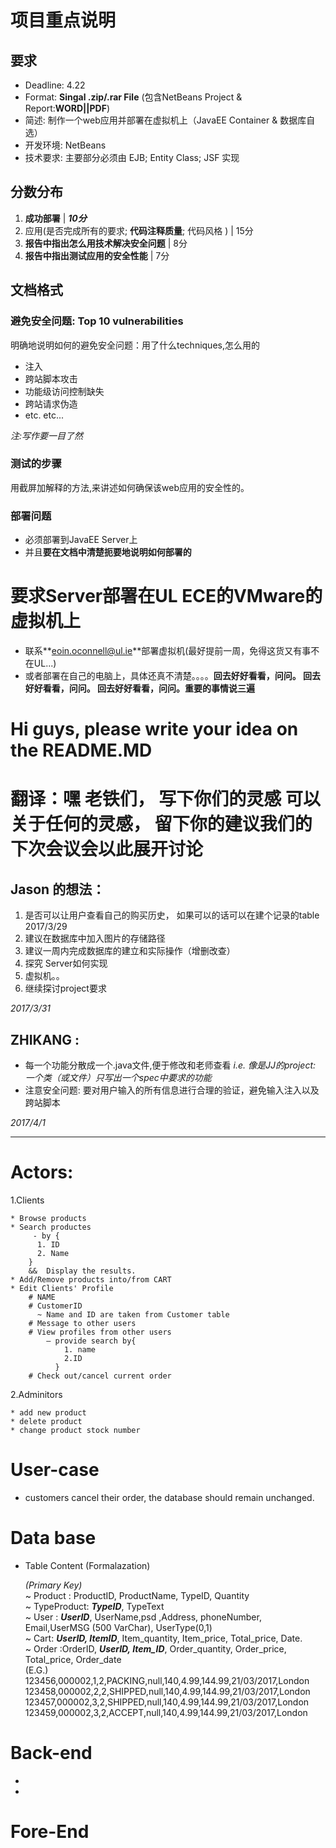 # 项目重点说明
## 要求
- Deadline: 4.22
- Format: **Singal .zip/.rar File** (包含NetBeans Project & Report:<b>WORD||PDF</b>)
- 简述: 制作一个web应用并部署在虚拟机上（JavaEE Container & 数据库自选）
- 开发环境: NetBeans
- 技术要求: 主要部分必须由 EJB; Entity Class; JSF 实现

## 分数分布

1. **成功部署**						                           | ***10分***
2. 应用(是否完成所有的要求; **代码注释质量**; 代码风格 )  | 15分
3. **报告中指出怎么用技术解决安全问题**			            | 8分
4. **报告中指出测试应用的安全性能**			                | 7分


## 文档格式
### 避免安全问题: **Top 10 vulnerabilities**
明确地说明如何的避免安全问题：用了什么techniques,怎么用的
+ 注入
+ 跨站脚本攻击
+ 功能级访问控制缺失
+ 跨站请求伪造
+ etc. etc...

*注:写作要一目了然*

### 测试的步骤
用截屏加解释的方法,来讲述如何确保该web应用的安全性的。

### 部署问题
+ 必须部署到JavaEE Server上
+ 并且**要在文档中清楚扼要地说明如何部署的**

# 要求Server部署在UL ECE的VMware的虚拟机上
- 联系**<http>eoin.oconnell@ul.ie</http>**部署虚拟机(最好提前一周，免得这货又有事不在UL...)
- 或者部署在自己的电脑上，具体还真不清楚。。。。**回去好好看看，问问。 回去好好看看，问问。 回去好好看看，问问。重要的事情说三遍**





# Hi guys, please write your idea on the README.MD 

# 翻译：嘿 老铁们， 写下你们的灵感 可以关于任何的灵感， 留下你的建议我们的下次会议会以此展开讨论 
## Jason 的想法：
1. 是否可以让用户查看自己的购买历史， 如果可以的话可以在建个记录的table 2017/3/29
2. 建议在数据库中加入图片的存储路径
3. 建议一周内完成数据库的建立和实际操作（增删改查）
4. 探究 Server如何实现
5. 虚拟机。。
6. 继续探讨project要求 

*2017/3/31*
## ZHIKANG :
- 每一个功能分散成一个.java文件,便于修改和老师查看 
	*i.e. 像是JJ的project: 一个类（或文件）只写出一个spec中要求的功能*
- 注意安全问题: 要对用户输入的所有信息进行合理的验证，避免输入注入以及跨站脚本
  
*2017/4/1*

<hr/>

# Actors:

  1.Clients
    
    * Browse products
    * Search productes 
         - by {
          1. ID 
          2. Name
        }   
        &&  Display the results.
    * Add/Remove products into/from CART
    * Edit Clients' Profile
        # NAME
        # CustomerID        
          ~ Name and ID are taken from Customer table
        # Message to other users
        # View profiles from other users 
            – provide search by{
                1. name 
                2.ID
              }
        # Check out/cancel current order
        
        
        
  2.Adminitors

    * add new product
    * delete product
    * change product stock number



# User-case 
* customers cancel their order, the database should remain unchanged.


# Data base

  * Table Content (Formalazation)
    <br/>
  
    <i>(Primary Key)</i><br/>
    ~ Product :	  ProductID, ProductName, TypeID, Quantity<br/>
    ~ TypeProduct: **<i>TypeID</i>**, TypeText<br/>
    ~ User : **<i>UserID</i>**, UserName,psd ,Address, phoneNumber, Email,UserMSG (500 VarChar), UserType(0,1)<br/>
    ~ Cart: **<i>UserID, ItemID</i>**, Item_quantity, Item_price, Total_price, Date.<br/>
    ~ Order :OrderID, **<i>UserID, Item_ID</i>**, Order_quantity, Order_price, Total_price, Order_date<br/>
(E.G.)	123456,000002,1,2,PACKING,null,140,4.99,144.99,21/03/2017,London
	123458,000002,2,2,SHIPPED,null,140,4.99,144.99,21/03/2017,London
	123457,000002,3,2,SHIPPED,null,140,4.99,144.99,21/03/2017,London
	123459,000002,3,2,ACCEPT,null,140,4.99,144.99,21/03/2017,London


  
# Back-end
  * 
  * 
  
# Fore-End
  
